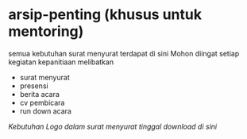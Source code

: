 # arsip-penting (khusus untuk mentoring)
semua kebutuhan surat menyurat terdapat di sini
Mohon diingat setiap kegiatan kepanitiaan melibatkan 
- surat menyurat
- presensi
- berita acara
- cv pembicara 
- run down acara

*Kebutuhan Logo dalam surat menyurat tinggal download di sini*
